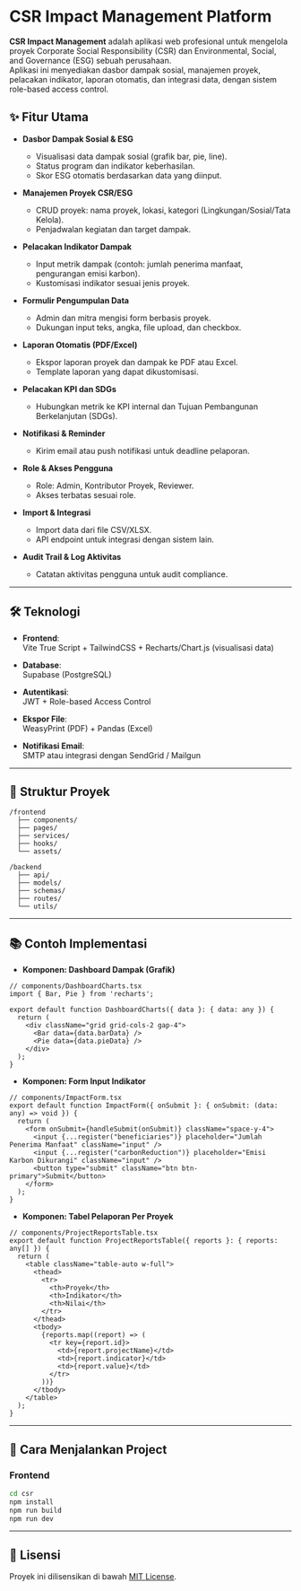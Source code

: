 # CSR Impact Management Platform

**CSR Impact Management** adalah aplikasi web profesional untuk mengelola proyek Corporate Social Responsibility (CSR) dan Environmental, Social, and Governance (ESG) sebuah perusahaan.  
Aplikasi ini menyediakan dasbor dampak sosial, manajemen proyek, pelacakan indikator, laporan otomatis, dan integrasi data, dengan sistem role-based access control.

## ✨ Fitur Utama

- **Dasbor Dampak Sosial & ESG**  
  - Visualisasi data dampak sosial (grafik bar, pie, line).
  - Status program dan indikator keberhasilan.
  - Skor ESG otomatis berdasarkan data yang diinput.
  
- **Manajemen Proyek CSR/ESG**  
  - CRUD proyek: nama proyek, lokasi, kategori (Lingkungan/Sosial/Tata Kelola).
  - Penjadwalan kegiatan dan target dampak.

- **Pelacakan Indikator Dampak**  
  - Input metrik dampak (contoh: jumlah penerima manfaat, pengurangan emisi karbon).
  - Kustomisasi indikator sesuai jenis proyek.

- **Formulir Pengumpulan Data**  
  - Admin dan mitra mengisi form berbasis proyek.
  - Dukungan input teks, angka, file upload, dan checkbox.

- **Laporan Otomatis (PDF/Excel)**  
  - Ekspor laporan proyek dan dampak ke PDF atau Excel.
  - Template laporan yang dapat dikustomisasi.

- **Pelacakan KPI dan SDGs**  
  - Hubungkan metrik ke KPI internal dan Tujuan Pembangunan Berkelanjutan (SDGs).

- **Notifikasi & Reminder**  
  - Kirim email atau push notifikasi untuk deadline pelaporan.

- **Role & Akses Pengguna**  
  - Role: Admin, Kontributor Proyek, Reviewer.
  - Akses terbatas sesuai role.

- **Import & Integrasi**  
  - Import data dari file CSV/XLSX.
  - API endpoint untuk integrasi dengan sistem lain.

- **Audit Trail & Log Aktivitas**  
  - Catatan aktivitas pengguna untuk audit compliance.

---

## 🛠️ Teknologi

- **Frontend**:  
  Vite True Script + TailwindCSS + Recharts/Chart.js (visualisasi data)

- **Database**:  
  Supabase (PostgreSQL)

- **Autentikasi**:  
  JWT + Role-based Access Control

- **Ekspor File**:  
  WeasyPrint (PDF) + Pandas (Excel)

- **Notifikasi Email**:  
  SMTP atau integrasi dengan SendGrid / Mailgun

---

## 📁 Struktur Proyek

```
/frontend
  ├── components/
  ├── pages/
  ├── services/
  ├── hooks/
  └── assets/

/backend
  ├── api/
  ├── models/
  ├── schemas/
  ├── routes/
  └── utils/
```

---

## 📚 Contoh Implementasi
- **Komponen: Dashboard Dampak (Grafik)**
```tsx
// components/DashboardCharts.tsx
import { Bar, Pie } from 'recharts';

export default function DashboardCharts({ data }: { data: any }) {
  return (
    <div className="grid grid-cols-2 gap-4">
      <Bar data={data.barData} />
      <Pie data={data.pieData} />
    </div>
  );
}
```

- **Komponen: Form Input Indikator**
```tsx
// components/ImpactForm.tsx
export default function ImpactForm({ onSubmit }: { onSubmit: (data: any) => void }) {
  return (
    <form onSubmit={handleSubmit(onSubmit)} className="space-y-4">
      <input {...register("beneficiaries")} placeholder="Jumlah Penerima Manfaat" className="input" />
      <input {...register("carbonReduction")} placeholder="Emisi Karbon Dikurangi" className="input" />
      <button type="submit" className="btn btn-primary">Submit</button>
    </form>
  );
}
```

- **Komponen: Tabel Pelaporan Per Proyek**
```tsx
// components/ProjectReportsTable.tsx
export default function ProjectReportsTable({ reports }: { reports: any[] }) {
  return (
    <table className="table-auto w-full">
      <thead>
        <tr>
          <th>Proyek</th>
          <th>Indikator</th>
          <th>Nilai</th>
        </tr>
      </thead>
      <tbody>
        {reports.map((report) => (
          <tr key={report.id}>
            <td>{report.projectName}</td>
            <td>{report.indicator}</td>
            <td>{report.value}</td>
          </tr>
        ))}
      </tbody>
    </table>
  );
}
```

---

## 🚀 Cara Menjalankan Project

### Frontend
```bash
cd csr
npm install
npm run build
npm run dev
```

---

## 📄 Lisensi

Proyek ini dilisensikan di bawah [MIT License](LICENSE).
